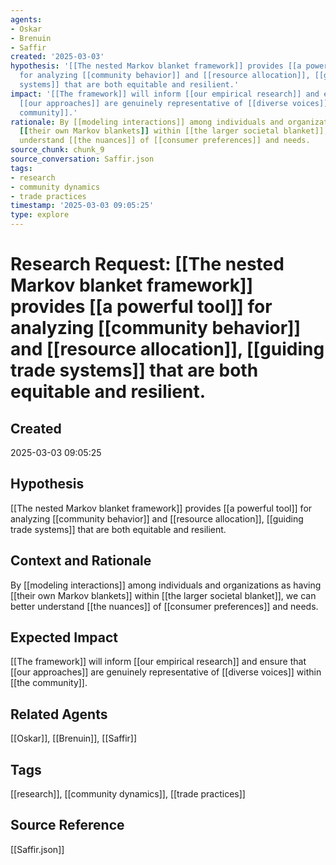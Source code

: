 ```yaml
---
agents:
- Oskar
- Brenuin
- Saffir
created: '2025-03-03'
hypothesis: '[[The nested Markov blanket framework]] provides [[a powerful tool]]
  for analyzing [[community behavior]] and [[resource allocation]], [[guiding trade
  systems]] that are both equitable and resilient.'
impact: '[[The framework]] will inform [[our empirical research]] and ensure that
  [[our approaches]] are genuinely representative of [[diverse voices]] within [[the
  community]].'
rationale: By [[modeling interactions]] among individuals and organizations as having
  [[their own Markov blankets]] within [[the larger societal blanket]], we can better
  understand [[the nuances]] of [[consumer preferences]] and needs.
source_chunk: chunk_9
source_conversation: Saffir.json
tags:
- research
- community dynamics
- trade practices
timestamp: '2025-03-03 09:05:25'
type: explore
---
```


# Research Request: [[The nested Markov blanket framework]] provides [[a powerful tool]] for analyzing [[community behavior]] and [[resource allocation]], [[guiding trade systems]] that are both equitable and resilient.

## Created
2025-03-03 09:05:25

## Hypothesis
[[The nested Markov blanket framework]] provides [[a powerful tool]] for analyzing [[community behavior]] and [[resource allocation]], [[guiding trade systems]] that are both equitable and resilient.

## Context and Rationale
By [[modeling interactions]] among individuals and organizations as having [[their own Markov blankets]] within [[the larger societal blanket]], we can better understand [[the nuances]] of [[consumer preferences]] and needs.

## Expected Impact
[[The framework]] will inform [[our empirical research]] and ensure that [[our approaches]] are genuinely representative of [[diverse voices]] within [[the community]].

## Related Agents
[[Oskar]], [[Brenuin]], [[Saffir]]

## Tags
[[research]], [[community dynamics]], [[trade practices]]

## Source Reference
[[Saffir.json]]

